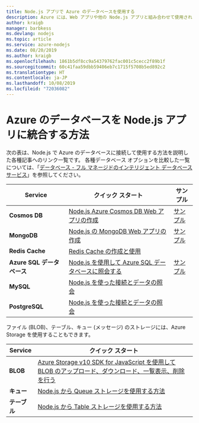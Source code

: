 ```yaml
---
title: Node.js アプリで Azure のデータベースを使用する
description: Azure には、Web アプリや他の Node.js アプリと組み合わせて使用されるさまざまなデータベースが用意されています。
author: kraigb
manager: barbkess
ms.devlang: nodejs
ms.topic: article
ms.service: azure-nodejs
ms.date: 08/20/2019
ms.author: kraigb
ms.openlocfilehash: 1861b5df8cc9a54379762fac001c5cecc2f89b1f
ms.sourcegitcommit: 60c41faa59dbb59406eb7c1715f5708b5ed892c2
ms.translationtype: HT
ms.contentlocale: ja-JP
ms.lasthandoff: 10/08/2019
ms.locfileid: "72036082"
---
```

# <a name="how-to-integrate-azure-databases-in-nodejs-apps"></a>Azure のデータベースを Node.js アプリに統合する方法

次の表は、Node.js で Azure のデータベースに接続して使用する方法を説明した各種記事へのリンク一覧です。 各種データベース オプションを比較した一覧については、「[データベース - フル マネージドのインテリジェント データベース サービス](https://azure.microsoft.com/product-categories/databases/)」を参照してください。

| Service | クイック スタート | サンプル |
| --- | --- | --- |
| **Cosmos DB** | [Node.js Azure Cosmos DB Web アプリの作成](/azure/cosmos-db/create-sql-api-nodejs) | [サンプル](https://docs.microsoft.com/samples/browse/?languages=javascript%2Cnodejs&products=azure-cosmos-db) |
| **MongoDB** | [Node.js の MongoDB Web アプリの作成](/azure/app-service-web/app-service-web-tutorial-nodejs-mongodb-app) | [サンプル](https://docs.microsoft.com/samples/browse/?languages=javascript%2Cnodejs&term=Mongo%20DB) |
| **Redis Cache** | [Redis Cache の作成と使用](/azure/redis-cache/cache-nodejs-get-started) | |
| **Azure SQL データベース** | [Node.js を使用して Azure SQL データベースに照会する](/azure/sql-database/sql-database-connect-query-nodejs) | [サンプル](https://docs.microsoft.com/samples/browse/?languages=javascript%2Cnodejs&products=azure-sql-database) | |
| **MySQL** | [Node.js を使った接続とデータの照会](/azure/mysql/connect-nodejs) | |
| **PostgreSQL** | [Node.js を使った接続とデータの照会](/azure/postgresql/connect-nodejs) | |

ファイル (BLOB)、テーブル、キュー (メッセージ) のストレージには、Azure Storage を使用することもできます。

| Service | クイック スタート |
| --- | --- |
| **BLOB** | [Azure Storage v10 SDK for JavaScript を使用して BLOB のアップロード、ダウンロード、一覧表示、削除を行う](/azure/storage/blobs/storage-quickstart-blobs-nodejs-v10) |
| **キュー** | [Node.js から Queue ストレージを使用する方法](/azure/storage/queues/storage-nodejs-how-to-use-queues) |
| **テーブル** | [Node.js から Table ストレージを使用する方法](/azure/cosmos-db/table-storage-how-to-use-nodejs) |
